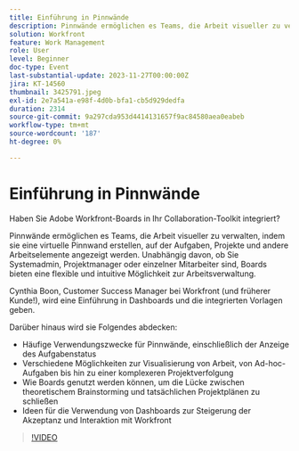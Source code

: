 ```yaml
---
title: Einführung in Pinnwände
description: Pinnwände ermöglichen es Teams, die Arbeit visueller zu verwalten, indem sie eine virtuelle Pinnwand erstellen, auf der Aufgaben, Projekte und andere Arbeitselemente angezeigt werden. Unabhängig davon, ob Sie Systemadmin, Projektmanager oder einzelner Mitarbeiter sind, Boards bieten eine flexible und intuitive Möglichkeit zur Arbeitsverwaltung.
solution: Workfront
feature: Work Management
role: User
level: Beginner
doc-type: Event
last-substantial-update: 2023-11-27T00:00:00Z
jira: KT-14560
thumbnail: 3425791.jpeg
exl-id: 2e7a541a-e98f-4d0b-bfa1-cb5d929dedfa
duration: 2314
source-git-commit: 9a297cda953d4414131657f9ac84580aea0eabeb
workflow-type: tm+mt
source-wordcount: '187'
ht-degree: 0%

---
```


# Einführung in Pinnwände

Haben Sie Adobe Workfront-Boards in Ihr Collaboration-Toolkit integriert?

Pinnwände ermöglichen es Teams, die Arbeit visueller zu verwalten, indem sie eine virtuelle Pinnwand erstellen, auf der Aufgaben, Projekte und andere Arbeitselemente angezeigt werden. Unabhängig davon, ob Sie Systemadmin, Projektmanager oder einzelner Mitarbeiter sind, Boards bieten eine flexible und intuitive Möglichkeit zur Arbeitsverwaltung.

Cynthia Boon, Customer Success Manager bei Workfront (und früherer Kunde!), wird eine Einführung in Dashboards und die integrierten Vorlagen geben.

Darüber hinaus wird sie Folgendes abdecken:

* Häufige Verwendungszwecke für Pinnwände, einschließlich der Anzeige des Aufgabenstatus
* Verschiedene Möglichkeiten zur Visualisierung von Arbeit, von Ad-hoc-Aufgaben bis hin zu einer komplexeren Projektverfolgung
* Wie Boards genutzt werden können, um die Lücke zwischen theoretischem Brainstorming und tatsächlichen Projektplänen zu schließen
* Ideen für die Verwendung von Dashboards zur Steigerung der Akzeptanz und Interaktion mit Workfront

>[!VIDEO](https://video.tv.adobe.com/v/3425791/?learn=on)
